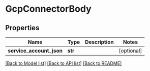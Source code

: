 # GcpConnectorBody

## Properties
Name | Type | Description | Notes
------------ | ------------- | ------------- | -------------
**service_account_json** | **str** |  | [optional] 

[[Back to Model list]](../README.md#documentation-for-models) [[Back to API list]](../README.md#documentation-for-api-endpoints) [[Back to README]](../README.md)


